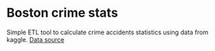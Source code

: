# Boston crime stats

Simple ETL tool to calculate crime accidents statistics using data from kaggle. 
<a href="https://www.kaggle.com/AnalyzeBoston/crimes-in-boston">Data source</a>
